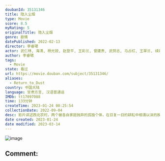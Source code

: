 ```yaml
---
doubanId: 35131346
title: 隐入尘烟
type: Movie
score: 8.5
myRating: 5
originalTitle: 隐入尘烟
genre: 剧情
datePublished: 2022-02-13
director: 李睿珺
actor: 武仁林, 海清, 杨光锐, 赵登平, 王彩兰, 曾建贵, 武赟志, 马占红, 王翠兰, 续彩霞, 李生甫, 张敏
author: 李睿珺
tags:
  - Movie
state: 看过
url: https://movie.douban.com/subject/35131346/
aliases:
  - Return_to_Dust
country: 中国大陆
language: 甘肃方言, 汉语普通话
IMDb: tt17097088
time: 133分钟
createTime: 2023-01-24 00:25:54
collectionDate: 2022-09-04
desc: 影片讲述西北农村，两个被各自家庭抛弃的孤独个体，在日复一日的耕耘中相濡以沫的故事，武仁林与海清展现了一对底层农民夫妇从陌生到熟悉，从相知到相守的心路历程。
date created: 2023-01-24
date modified: 2023-03-14
---
```


![image](p2875299554.jpg)

Comment:
---
